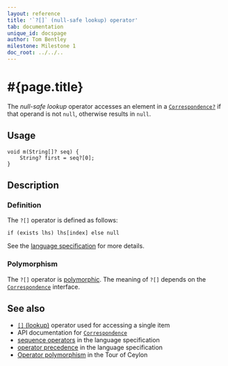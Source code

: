```yaml
---
layout: reference
title: '`?[]` (null-safe lookup) operator'
tab: documentation
unique_id: docspage
author: Tom Bentley
milestone: Milestone 1
doc_root: ../../..
---
```


# #{page.title}

The *null-safe lookup* operator accesses an element in a 
[`Correspondence?`](#{site.urls.apidoc_current}/ceylon/language/interface_Correspondence.html) if that operand is 
not `null`, otherwise results in `null`.

## Usage 

    void m(String[]? seq) {
        String? first = seq?[0];
    }

## Description

### Definition

The `?[]` operator is defined as follows:

<!-- check:none -->
    if (exists lhs) lhs[index] else null	

See the [language specification](#{page.doc_root}/#{site.urls.spec_relative}#listmap) for 
more details.

### Polymorphism

The `?[]` operator is [polymorphic](#{page.doc_root}/reference/operator/operator-polymorphism). 
The meaning of `?[]` depends on the 
[`Correspondence`](#{site.urls.apidoc_current}/ceylon/language/interface_Correspondence.html) 
interface.

## See also

* [`[]` (lookup)](../lookup) operator used for accessing a single item
* API documentation for [`Correspondence`](#{site.urls.apidoc_current}/ceylon/language/interface_Correspondence.html)
* [sequence operators](#{page.doc_root}/#{site.urls.spec_relative}#listmap) in the 
  language specification
* [operator precedence](#{page.doc_root}/#{site.urls.spec_relative}#operatorprecedence) in the 
  language specification
* [Operator polymorphism](#{page.doc_root}/tour/language-module/#operator_polymorphism) 
  in the Tour of Ceylon

